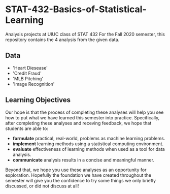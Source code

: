 # STAT-432-Basics-of-Statistical-Learning
Analysis projects at UIUC class of STAT 432
For the Fall 2020 semester, this repository contains the 4 analysis from the given data.

## Data
- 'Heart Diesease'
- 'Credit Fraud'
- 'MLB Pitching'
- 'Image Recognition'


## Learning Objectives
Our hope is that the process of completing these analyses will help you see how to put what we have learned this semester into practice.
Specifically, after completing these analyses and receving feedback, we hope that students are able to:

  - **formulate** practical, real-world, problems as machine learning problems.
  - **implement** learning methods using a statistical computing environment.
  - **evaluate** effectiveness of learning methods when used as a tool for data analysis.
  - **communicate** analysis results in a concise and meaningful manner.
  
Beyond that, we hope you use these analyses as an opportunity for exploration. 
Hopefully the foundation we have created throughout the semester will give you the confidence to try some things 
we only briefly discussed, or did not discuss at all!
